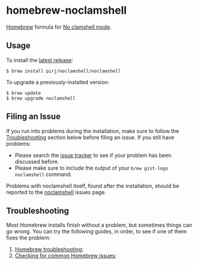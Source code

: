 # homebrew-noclamshell

[Homebrew][brew] formula for [No clamshell mode][noclamshell].

## Usage

To install the [latest release][noclamshell-releases]:

```shell
$ brew install pirj/noclamshell/noclamshell
```

To upgrade a previously-installed version:

```shell
$ brew update
$ brew upgrade noclamshell
```

## Filing an Issue

If you run into problems during the installation, make sure to follow the [Troubleshooting](#troubleshooting) section below before filing an issue. If you still have problems:

* Please search the [issue tracker][noclamshell-brew-issues] to see if your problem has been discussed before.
* Please make sure to include the output of your `brew gist-logs noclamshell` command.

Problems with noclamshell itself, found after the installation, should be reported to the [noclamshell][noclamshell-issues] issues page.

## Troubleshooting

Most Homebrew installs finish without a problem, but sometimes things can go wrong. You can try the following guides, in order, to see if one of them fixes the problem:

1. [Homebrew troubleshooting][brew-trouble];
2. [Checking for common Homebrew issues][brew-common];

[brew]: http://brew.sh
[brew-common]: https://github.com/Homebrew/homebrew/blob/master/share/doc/homebrew/Troubleshooting.md#check-for-common-issues
[brew-trouble]: https://github.com/Homebrew/homebrew/blob/master/share/doc/homebrew/Troubleshooting.md
[noclamshell]: https://github.com/pirj/noclamshell
[noclamshell-releases]: https://github.com/pirj/noclamshell/releases
[noclamshell-issues]: https://github.com/pirj/noclamshell/issues
[noclamshell-brew-issues]: https://github.com/pirj/homebrew-noclamshell/issues
